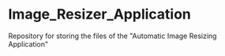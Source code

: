 # Image_Resizer_Application
Repository for storing the files of the "Automatic Image Resizing Application"
